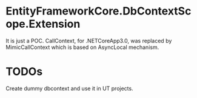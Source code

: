 # EntityFrameworkCore.DbContextScope.Extension
It is just a POC. CallContext, for .NETCoreApp3.0, was replaced by MimicCallContext which is based on AsyncLocal mechanism.

# TODOs
Create dummy dbcontext and use it in UT projects.
